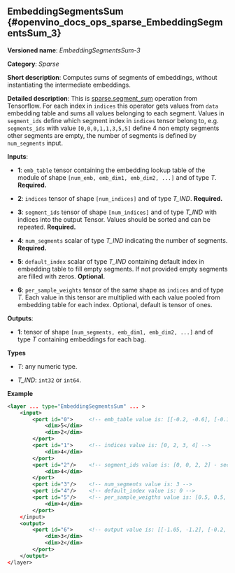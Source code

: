 ## EmbeddingSegmentsSum <a name="EmbeddingSegmentsSum"></a> {#openvino_docs_ops_sparse_EmbeddingSegmentsSum_3}

**Versioned name**: *EmbeddingSegmentsSum-3*

**Category**: *Sparse*

**Short description**: Computes sums of segments of embeddings, without instantiating the intermediate embeddings.

**Detailed description**: This is [sparse.segment_sum](https://www.tensorflow.org/api_docs/python/tf/sparse/segment_sum) operation from Tensorflow. For each index in `indices` this operator gets values from `data` embedding table and sums all values belonging to each segment. Values in `segment_ids` define which segment index in `indices` tensor belong to, e.g. `segments_ids` with value `[0,0,0,1,1,3,5,5]` define 4 non empty segments other segments are empty, the number of segments is defined by `num_segments` input.

**Inputs**:

*   **1**: `emb_table` tensor containing the embedding lookup table of the module of shape `[num_emb, emb_dim1, emb_dim2, ...]` and of type *T*. **Required.**

*   **2**: `indices` tensor of shape `[num_indices]` and of type *T_IND*. **Required.**

*   **3**: `segment_ids` tensor of shape `[num_indices]` and of type *T_IND* with indices into the output Tensor. Values should be sorted and can be repeated. **Required.**

*   **4**: `num_segments` scalar of type *T_IND* indicating the number of segments. **Required.**

*   **5**: `default_index` scalar of type *T_IND* containing default index in embedding table to fill empty segments. If not provided empty segments are filled with zeros. **Optional.**

*   **6**: `per_sample_weights` tensor of the same shape as `indices` and of type *T*. Each value in this tensor are multiplied with each value pooled from embedding table for each index. Optional, default is tensor of ones.

**Outputs**:

*   **1**: tensor of shape `[num_segments, emb_dim1, emb_dim2, ...]` and of type *T* containing embeddings for each bag.

**Types**

* *T*: any numeric type.

* *T_IND*: `int32` or `int64`.

**Example**

```xml
<layer ... type="EmbeddingSegmentsSum" ... >
    <input>
        <port id="0">     <!-- emb_table value is: [[-0.2, -0.6], [-0.1, -0.4], [-1.9, -1.8], [-1.,  1.5], [ 0.8, -0.7]] -->
            <dim>5</dim>
            <dim>2</dim>
        </port>
        <port id="1">     <!-- indices value is: [0, 2, 3, 4] -->
            <dim>4</dim>
        </port>
        <port id="2"/>    <!-- segment_ids value is: [0, 0, 2, 2] - second segment is empty -->
            <dim>4</dim>
        </port>
        <port id="3"/>    <!-- num_segments value is: 3 -->
        <port id="4"/>    <!-- default_index value is: 0 -->
        <port id="5"/>    <!-- per_sample_weigths value is: [0.5, 0.5, 0.5, 0.5] -->
            <dim>4</dim>
        </port>
    </input>
    <output>
        <port id="6">     <!-- output value is: [[-1.05, -1.2], [-0.2, -0.6], [-0.1, 0.4]] -->
            <dim>3</dim>
            <dim>2</dim>
        </port>
    </output>
</layer>
```
